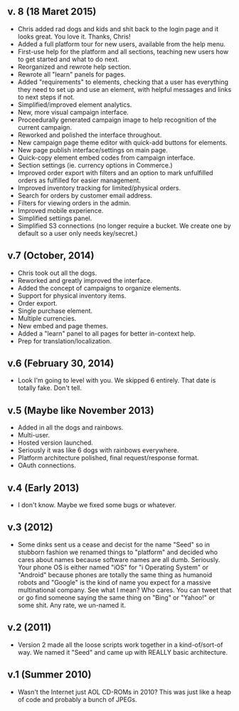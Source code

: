 ## v. 8 (18 Maret 2015)

  - Chris added rad dogs and kids and shit back to the login page and it
    looks great. You love it. Thanks, Chris!
  - Added a full platform tour for new users, available from the help menu.
  - First-use help for the platform and all sections, teaching new users 
    how to get started and what to do next.
  - Reorganized and rewrote help section.
  - Rewrote all "learn" panels for pages.
  - Added "requirements" to elements, checking that a user has everything
    they need to set up and use an element, with helpful messages and links
    to next steps if not.
  - Simplified/improved element analytics.
  - New, more visual campaign interface.
  - Proceedurally generated campaign image to help recognition of the 
    current campaign.
  - Reworked and polished the interface throughout.
  - New campaign page theme editor with quick-add buttons for elements.
  - New page publish interface/settings on main page.
  - Quick-copy element embed codes from campaign interface.
  - Section settings (ie. currency options in Commerce.)
  - Improved order export with filters and an option to mark unfulfilled 
    orders as fulfilled for easier management.
  - Improved inventory tracking for limited/physical orders.
  - Search for orders by customer email address.
  - Filters for viewing orders in the admin.
  - Improved mobile experience.
  - Simplified settings panel.
  - Simplified S3 connections (no longer require a bucket. We create one by
    default so a user only needs key/secret.)

## v.7 (October, 2014)

  - Chris took out all the dogs.
  - Reworked and greatly improved the interface.
  - Added the concept of campaigns to organize elements.
  - Support for physical inventory items.
  - Order export.
  - Single purchase element.
  - Multiple currencies.
  - New embed and page themes.
  - Added a "learn" panel to all pages for better in-context help.
  - Prep for translation/localization.

## v.6 (February 30, 2014)

  - Look I'm going to level with you. We skipped 6 entirely. That date
    is totally fake. Don't tell.

## v.5 (Maybe like November 2013)

  - Added in all the dogs and rainbows.
  - Multi-user.
  - Hosted version launched.
  - Seriously it was like 6 dogs with rainbows everywhere.
  - Platform architecture polished, final request/response format.
  - OAuth connections.

## v.4 (Early 2013)

  - I don't know. Maybe we fixed some bugs or whatever.

## v.3 (2012)

  - Some dinks sent us a cease and decist for the name "Seed" so in stubborn
    fashion we renamed things to "platform" and decided who cares about names
    because software names are all dumb. Seriously. Your phone OS is either 
    named "iOS" for "i Operating System" or "Android" because phones are 
    totally the same thing as humanoid robots and "Google" is the kind of 
    name you expect for a massive multinational company. See what I mean? 
    Who cares. You can tweet that or go find someone saying the same thing on
    "Bing" or "Yahoo!" or some shit. Any rate, we un-named it.

## v.2 (2011)

  - Version 2 made all the loose scripts work together in a kind-of/sort-of
    way. We named it "Seed" and came up with REALLY basic architecture.

## v.1 (Summer 2010)

  - Wasn't the Internet just AOL CD-ROMs in 2010? This was just like a heap 
    of code and probably a bunch of JPEGs.  
